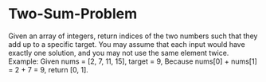 # Two-Sum-Problem
Given an array of integers, return indices of the two numbers such that they add up to a specific target.  You may assume that each input would have exactly one solution, and you may not use the same element twice.  Example:  Given nums = [2, 7, 11, 15], target = 9,  Because nums[0] + nums[1] = 2 + 7 = 9, return [0, 1].  
